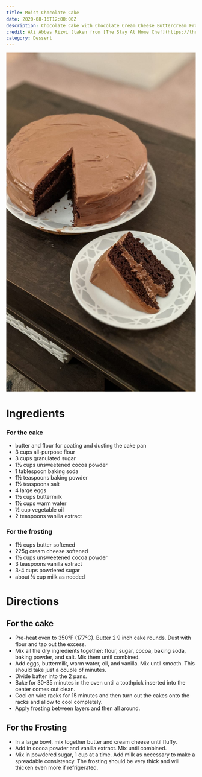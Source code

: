 ```yaml
---
title: Moist Chocolate Cake
date: 2020-08-16T12:00:00Z
description: Chocolate Cake with Chocolate Cream Cheese Buttercream Frosting
credit: Ali Abbas Rizvi (taken from [The Stay At Home Chef](https://thestayathomechef.com/the-most-amazing-chocolate-cake))
category: Dessert
---
```

![lemon-bars](moist-chocolate-cake.jpeg)

# Ingredients

### For the cake
* butter and flour for coating and dusting the cake pan
* 3 cups all-purpose flour
* 3 cups granulated sugar
* 1½ cups unsweetened  cocoa powder
* 1 tablespoon baking soda
* 1½ teaspoons baking powder
* 1½ teaspoons salt
* 4 large eggs
* 1½ cups buttermilk
* 1½ cups warm water
* ½ cup vegetable oil
* 2 teaspoons vanilla extract

### For the frosting

* 1½ cups butter softened
* 225g cream cheese softened
* 1½ cups unsweetened cocoa powder
* 3 teaspoons vanilla extract
* 3-4 cups powdered sugar
* about ¼ cup milk as needed

# Directions

## For the cake

* Pre-heat oven to 350°F (177°C). Butter 2 9 inch cake rounds. Dust with flour and tap out the excess.
* Mix all the dry ingredients together: flour, sugar, cocoa, baking soda, baking powder, and salt. Mix them until combined.
* Add eggs, buttermilk, warm water, oil, and vanilla. Mix until smooth. This should take just a couple of minutes.
* Divide batter into the 2 pans.
* Bake for 30-35 minutes in the oven until a toothpick inserted into the center comes out clean.
* Cool on wire racks for 15 minutes and then turn out the cakes onto the racks and allow to cool completely.
* Apply frosting between layers and then all around.

## For the Frosting

* In a large bowl, mix together butter and cream cheese until fluffy.
* Add in cocoa powder and vanilla extract. Mix until combined.
* Mix in powdered sugar, 1 cup at a time. Add milk as necessary to make a spreadable consistency. The frosting should be very thick and will thicken even more if refrigerated.
